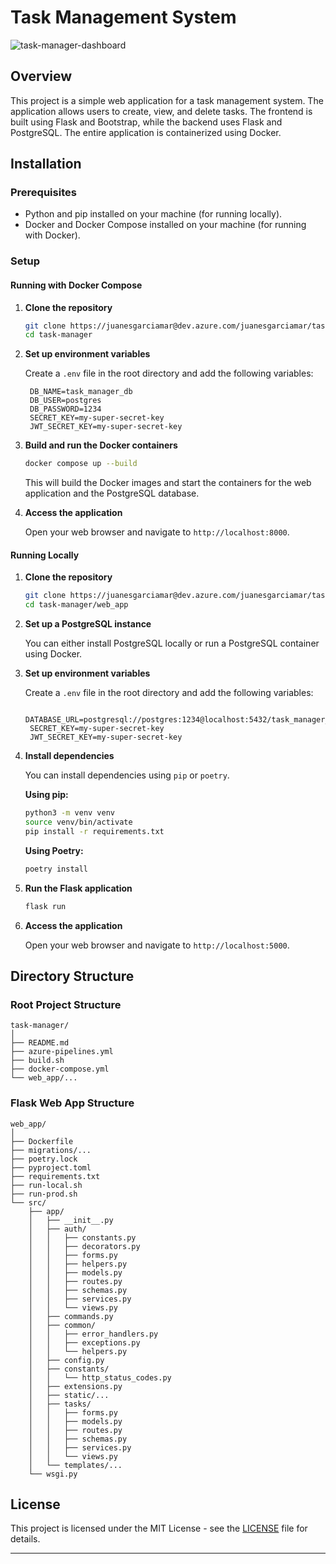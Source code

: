 # Task Management System
![task-manager-dashboard](https://github.com/Juanes-22/task-manager/assets/91810892/5ff0ee23-3059-462e-a3ee-4e4fd0ca9cd3)

## Overview

This project is a simple web application for a task management system. The application allows users to create, view, and delete tasks. The frontend is built using Flask and Bootstrap, while the backend uses Flask and PostgreSQL. The entire application is containerized using Docker.

## Installation

### Prerequisites

- Python and pip installed on your machine (for running locally).
- Docker and Docker Compose installed on your machine (for running with Docker).

### Setup

#### Running with Docker Compose

1. **Clone the repository**

   ```bash
   git clone https://juanesgarciamar@dev.azure.com/juanesgarciamar/task-manager/_git/task-manager
   cd task-manager
   ```

2. **Set up environment variables**

   Create a `.env` file in the root directory and add the following variables:

   ```env
    DB_NAME=task_manager_db
    DB_USER=postgres
    DB_PASSWORD=1234
    SECRET_KEY=my-super-secret-key
    JWT_SECRET_KEY=my-super-secret-key
   ```

3. **Build and run the Docker containers**

   ```bash
   docker compose up --build
   ```

   This will build the Docker images and start the containers for the web application and the PostgreSQL database.

4. **Access the application**

   Open your web browser and navigate to `http://localhost:8000`.

#### Running Locally

1. **Clone the repository**

   ```bash
   git clone https://juanesgarciamar@dev.azure.com/juanesgarciamar/task-manager/_git/task-manager
   cd task-manager/web_app
   ```

2. **Set up a PostgreSQL instance**

   You can either install PostgreSQL locally or run a PostgreSQL container using Docker.

3. **Set up environment variables**

   Create a `.env` file in the root directory and add the following variables:

   ```env
    DATABASE_URL=postgresql://postgres:1234@localhost:5432/task_manager_db
    SECRET_KEY=my-super-secret-key
    JWT_SECRET_KEY=my-super-secret-key
   ```

4. **Install dependencies**

   You can install dependencies using `pip` or `poetry`.

   **Using pip:**

   ```bash
   python3 -m venv venv
   source venv/bin/activate
   pip install -r requirements.txt
   ```

   **Using Poetry:**

   ```bash
   poetry install
   ```

5. **Run the Flask application**

   ```bash
   flask run
   ```

6. **Access the application**

   Open your web browser and navigate to `http://localhost:5000`.

## Directory Structure

### Root Project Structure

```
task-manager/
│
├── README.md
├── azure-pipelines.yml
├── build.sh
├── docker-compose.yml
└── web_app/...
```

### Flask Web App Structure

```
web_app/
│
├── Dockerfile
├── migrations/...
├── poetry.lock
├── pyproject.toml
├── requirements.txt
├── run-local.sh
├── run-prod.sh
└── src/
    ├── app/
    │   ├── __init__.py
    │   ├── auth/
    │   │   ├── constants.py
    │   │   ├── decorators.py
    │   │   ├── forms.py
    │   │   ├── helpers.py
    │   │   ├── models.py
    │   │   ├── routes.py
    │   │   ├── schemas.py
    │   │   ├── services.py
    │   │   └── views.py
    │   ├── commands.py
    │   ├── common/
    │   │   ├── error_handlers.py
    │   │   ├── exceptions.py
    │   │   └── helpers.py
    │   ├── config.py
    │   ├── constants/
    │   │   └── http_status_codes.py
    │   ├── extensions.py
    │   ├── static/...
    │   ├── tasks/
    │   │   ├── forms.py
    │   │   ├── models.py
    │   │   ├── routes.py
    │   │   ├── schemas.py
    │   │   ├── services.py
    │   │   └── views.py
    │   └── templates/...
    └── wsgi.py
```

## License

This project is licensed under the MIT License - see the [LICENSE](LICENSE) file for details.

---
